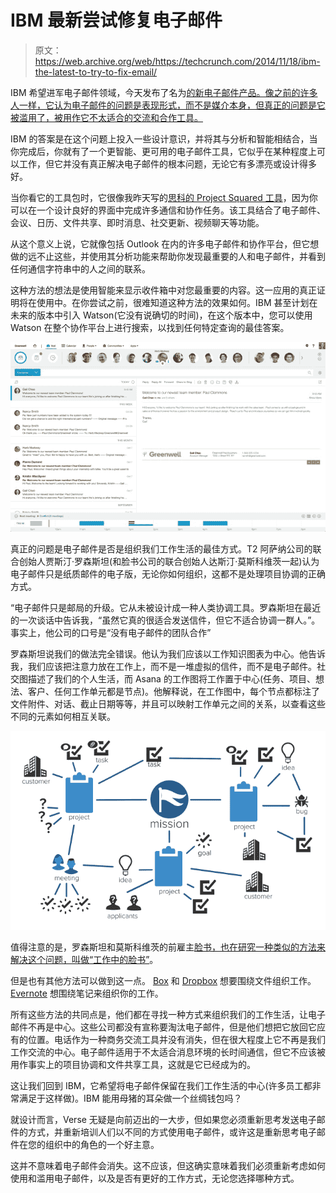 # IBM 最新尝试修复电子邮件

> 原文：<https://web.archive.org/web/https://techcrunch.com/2014/11/18/ibm-the-latest-to-try-to-fix-email/>

IBM 希望进军电子邮件领域，今天发布了名为[的新电子邮件产品。像之前的许多人一样，它认为电子邮件的问题是表现形式，而不是媒介本身，但真正的问题是它被滥用了，被用作它不太适合的交流和合作工具。](https://web.archive.org/web/20230406174848/http://www.ibm.com/verse)

IBM 的答案是在这个问题上投入一些设计意识，并将其与分析和智能相结合，当你完成后，你就有了一个更智能、更可用的电子邮件工具，它似乎在某种程度上可以工作，但它并没有真正解决电子邮件的根本问题，无论它有多漂亮或设计得多好。

当你看它的工具包时，它很像我昨天写的[思科的 Project Squared 工具](https://web.archive.org/web/20230406174848/https://techcrunch.com/2014/11/17/ciscos-new-project-squared-collaboration-tool-gives-webex-a-run-for-its-money/)，因为你可以在一个设计良好的界面中完成许多通信和协作任务。该工具结合了电子邮件、会议、日历、文件共享、即时消息、社交更新、视频聊天等功能。

从这个意义上说，它就像包括 Outlook 在内的许多电子邮件和协作平台，但它想做的远不止这些，并使用其分析功能来帮助你发现最重要的人和电子邮件，并看到任何通信字符串中的人之间的联系。

这种方法的想法是使用智能来显示收件箱中对您最重要的内容。这一应用的真正证明将在使用中。在你尝试之前，很难知道这种方法的效果如何。IBM 甚至计划在未来的版本中引入 Watson(它没有说确切的时间)，在这个版本中，您可以使用 Watson 在整个协作平台上进行搜索，以找到任何特定查询的最佳答案。

![IBM Versa Email product interface](img/347ef6cc33d9048e4fd11310e8aad4fc.png)

真正的问题是电子邮件是否是组织我们工作生活的最佳方式。T2 阿萨纳公司的联合创始人贾斯汀·罗森斯坦(和脸书公司的联合创始人达斯汀·莫斯科维茨一起)认为电子邮件只是纸质邮件的电子版，无论你如何组织，这都不是处理项目协调的正确方式。

“电子邮件只是邮局的升级。它从未被设计成一种人类协调工具。罗森斯坦在最近的一次谈话中告诉我，“虽然它真的很适合发送信件，但它不适合协调一群人。”。事实上，他公司的口号是“没有电子邮件的团队合作”

罗森斯坦说我们的做法完全错误。他认为我们应该以工作知识图表为中心。他告诉我，我们应该把注意力放在工作上，而不是一堆虚拟的信件，而不是电子邮件。社交图描述了我们的个人生活，而 Asana 的工作图将工作置于中心(任务、项目、想法、客户、任何工作单元都是节点)。他解释说，在工作图中，每个节点都标注了文件附件、对话、截止日期等等，并且可以映射工作单元之间的关系，以查看这些不同的元素如何相互关联。

![Asana Work Graph](img/d611ce65203a0b6015842008fab7fe75.png)

值得注意的是，罗森斯坦和莫斯科维茨的前雇主[脸书，也在研究一种类似的方法来解决这个问题，叫做“工作中的脸书”](https://web.archive.org/web/20230406174848/https://techcrunch.com/2014/11/17/source-facebook-is-testing-facebook-at-work-separately-hosted-version-to-roll-out-in-a-few-months/)。

但是也有其他方法可以做到这一点。 [Box](https://web.archive.org/web/20230406174848/http://www.box.com/) 和 [Dropbox](https://web.archive.org/web/20230406174848/http://www.dropbox.com/) 想要围绕文件组织工作。 [Evernote](https://web.archive.org/web/20230406174848/http://www.evernote.com/) 想围绕笔记来组织你的工作。

所有这些方法的共同点是，他们都在寻找一种方式来组织我们的工作生活，让电子邮件不再是中心。这些公司都没有宣称要淘汰电子邮件，但是他们想把它放回它应有的位置。电话作为一种商务交流工具并没有消失，但在很大程度上它不再是我们工作交流的中心。电子邮件适用于不太适合消息环境的长时间通信，但它不应该被用作事实上的项目协调和文件共享工具，这就是它已经成为的。

这让我们回到 IBM，它希望将电子邮件保留在我们工作生活的中心(许多员工都非常满足于这样做)。IBM 能用母猪的耳朵做一个丝绸钱包吗？

就设计而言，Verse 无疑是向前迈出的一大步，但如果您必须重新思考发送电子邮件的方式，并重新培训人们以不同的方式使用电子邮件，或许这是重新思考电子邮件在您的组织中的角色的一个好主意。

这并不意味着电子邮件会消失。这不应该，但这确实意味着我们必须重新考虑如何使用和滥用电子邮件，以及是否有更好的工作方式，无论您选择哪种方式。